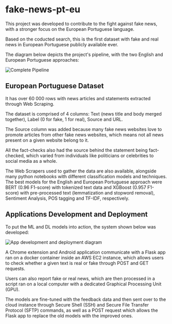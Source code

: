 # fake-news-pt-eu
This project was developed to contribute to the fight against fake news, with a stronger focus on the European Portuguese language.

Based on the coducted search, this is the first dataset with fake and real news in European Portuguese publicly available ever.

The diagram below depicts the project's pipeline, with the two English and European Portuguese approaches:

![Complete Pipeline](https://github.com/ro-afonso/fake-news-pt-eu/assets/93609933/4d48f6b2-0ecc-4fcd-a233-c2a9b585ce65)

## European Portuguese Dataset

It has over 60 000 rows with news articles and statements extracted through Web Scraping.

The dataset is comprised of 4 columns: Text (news title and body merged together), Label (0 for fake, 1 for real), Source and URL.

The Source column was added because many fake news websites love to promote articles from other fake news websites, which means not all news present on a given website belong to it.

All the fact-checks also had the source behind the statement being fact-checked, which varied from individuals like politicians or celebrities to social media as a whole.

The Web Scrapers used to gather the data are also available, alongside many python notebooks with different classification models and techniques. The best models for the English and European Portuguese approach were BERT (0.96 F1-score) with tokenized text data and XGBoost (0.957 F1-score) with pre-processed text (lemmatization and stopword removal), Sentiment Analysis, POS tagging and TF-IDF, respectively.

## Applications Development and Deployment

To put the ML and DL models into action, the system shown below was developed:

![App development and deployment diagram](https://github.com/ro-afonso/fake-news-pt-eu/assets/93609933/aade6d7c-3b5f-4cb9-95e6-d69dbea40f75)

A Chrome extension and Android application communicate with a Flask app ran on a docker container inside an AWS EC2 instance, which allows users to check whether a given text is real or fake through POST and GET requests.

Users can also report fake or real news, which are then processed in a script ran on a local computer with a dedicated Graphical Processing Unit (GPU).

The models are fine-tuned with the feedback data and then sent over to the cloud instance through Secure Shell (SSH) and Secure File Transfer Protocol (SFTP) commands, as well as a POST request which allows the Flask app to replace the old models with the improved ones.
